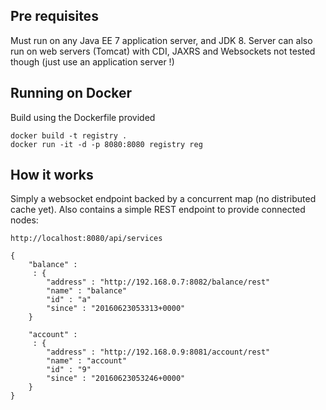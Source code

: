 ## Pre requisites
Must run on any Java EE 7 application server, and JDK 8.
Server can also run on web servers (Tomcat) with CDI, JAXRS and Websockets 
not tested though (just use an application server !)

## Running on Docker
Build using the Dockerfile provided

    docker build -t registry .
    docker run -it -d -p 8080:8080 registry reg
    
## How it works
Simply a websocket endpoint backed by a concurrent map (no distributed cache yet).
Also contains a simple REST endpoint to provide connected nodes:

    http://localhost:8080/api/services
    
    {
    	"balance" :
    	 : {
    		"address" : "http://192.168.0.7:8082/balance/rest"
    		"name" : "balance"
    		"id" : "a"
    		"since" : "20160623053313+0000"
    	}
    
    	"account" :
    	 : {
    		"address" : "http://192.168.0.9:8081/account/rest"
    		"name" : "account"
    		"id" : "9"
    		"since" : "20160623053246+0000"
    	}
    }
    
